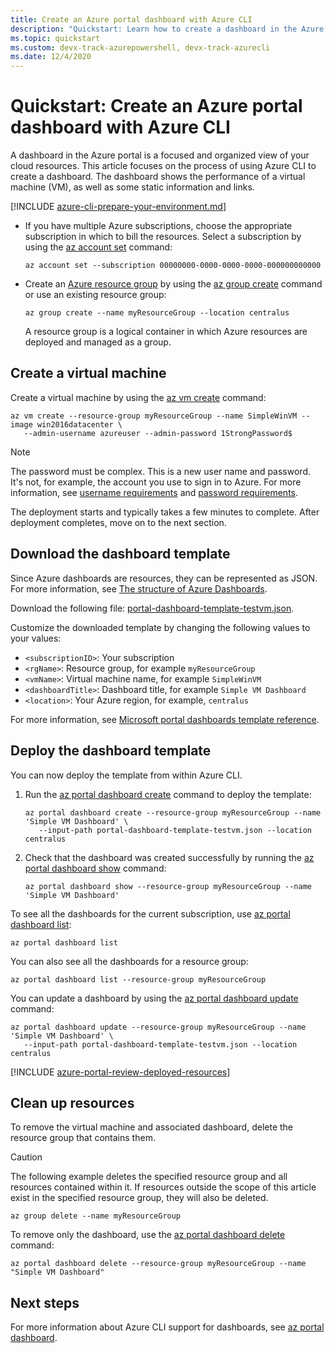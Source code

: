 ```yaml
---
title: Create an Azure portal dashboard with Azure CLI
description: "Quickstart: Learn how to create a dashboard in the Azure portal using the Azure CLI. A dashboard is a focused and organized view of your cloud resources."
ms.topic: quickstart
ms.custom: devx-track-azurepowershell, devx-track-azurecli
ms.date: 12/4/2020
---
```


# Quickstart: Create an Azure portal dashboard with Azure CLI

A dashboard in the Azure portal is a focused and organized view of your cloud resources. This
article focuses on the process of using Azure CLI to create a dashboard.
The dashboard shows the performance of a virtual machine (VM), as well as some static information
and links.


[!INCLUDE [azure-cli-prepare-your-environment.md](../../includes/azure-cli-prepare-your-environment.md)]

- If you have multiple Azure subscriptions, choose the appropriate subscription in which to bill the resources.
Select a subscription by using the [az account set](/cli/azure/account#az_account_set) command:

  ```azurecli
  az account set --subscription 00000000-0000-0000-0000-000000000000
  ```

- Create an [Azure resource group](../azure-resource-manager/management/overview.md) by using the [az group create](/cli/azure/group#az_group_create) command or use an existing resource group:

  ```azurecli
  az group create --name myResourceGroup --location centralus
  ```

   A resource group is a logical container in which Azure resources are deployed and managed as a group.

## Create a virtual machine

Create a virtual machine by using the [az vm create](/cli/azure/vm#az_vm_create) command:

```azurecli
az vm create --resource-group myResourceGroup --name SimpleWinVM --image win2016datacenter \
   --admin-username azureuser --admin-password 1StrongPassword$
```

> [!Note]
> The password must be complex.
> This is a new user name and password.
> It's not, for example, the account you use to sign in to Azure.
> For more information, see [username requirements](../virtual-machines/windows/faq.yml#what-are-the-username-requirements-when-creating-a-vm-)
and [password requirements](../virtual-machines/windows/faq.yml#what-are-the-password-requirements-when-creating-a-vm-).

The deployment starts and typically takes a few minutes to complete.
After deployment completes, move on to the next section.

## Download the dashboard template

Since Azure dashboards are resources, they can be represented as JSON.
For more information, see [The structure of Azure Dashboards](./azure-portal-dashboards-structure.md).

Download the following file: [portal-dashboard-template-testvm.json](https://raw.githubusercontent.com/Azure/azure-docs-powershell-samples/master/azure-portal/portal-dashboard-template-testvm.json).

Customize the downloaded template by changing the following values to your values:

* `<subscriptionID>`: Your subscription
* `<rgName>`: Resource group, for example `myResourceGroup`
* `<vmName>`: Virtual machine name, for example `SimpleWinVM`
* `<dashboardTitle>`: Dashboard title, for example `Simple VM Dashboard`
* `<location>`: Your Azure region, for example, `centralus`

For more information, see [Microsoft portal dashboards template reference](/azure/templates/microsoft.portal/dashboards).

## Deploy the dashboard template

You can now deploy the template from within Azure CLI.

1. Run the [az portal dashboard create](/cli/azure/portal/dashboard#az_portal_dashboard_create) command to deploy the template:

   ```azurecli
   az portal dashboard create --resource-group myResourceGroup --name 'Simple VM Dashboard' \
      --input-path portal-dashboard-template-testvm.json --location centralus
   ```

1. Check that the dashboard was created successfully by running the [az portal dashboard show](/cli/azure/portal/dashboard#az_portal_dashboard_show) command:

   ```azurecli
   az portal dashboard show --resource-group myResourceGroup --name 'Simple VM Dashboard'
   ```

To see all the dashboards for the current subscription, use [az portal dashboard list](/cli/azure/portal/dashboard#az_portal_dashboard_list):

```azurecli
az portal dashboard list
```

You can also see all the dashboards for a resource group:

```azurecli
az portal dashboard list --resource-group myResourceGroup
```

You can update a dashboard by using the [az portal dashboard update](/cli/azure/portal/dashboard#az_portal_dashboard_update) command:

```azurecli
az portal dashboard update --resource-group myResourceGroup --name 'Simple VM Dashboard' \
   --input-path portal-dashboard-template-testvm.json --location centralus
```

[!INCLUDE [azure-portal-review-deployed-resources](../../includes/azure-portal-review-deployed-resources.md)]

## Clean up resources

To remove the virtual machine and associated dashboard, delete the resource group that contains them.

> [!CAUTION]
> The following example deletes the specified resource group and all resources contained within it.
> If resources outside the scope of this article exist in the specified resource group, they will also be deleted.

```azurecli
az group delete --name myResourceGroup
```

To remove only the dashboard, use the [az portal dashboard delete](/cli/azure/portal/dashboard#az_portal_dashboard_delete) command:

```azurecli
az portal dashboard delete --resource-group myResourceGroup --name "Simple VM Dashboard"
```

## Next steps

For more information about Azure CLI support for dashboards, see [az portal dashboard](/cli/azure/portal/dashboard).
